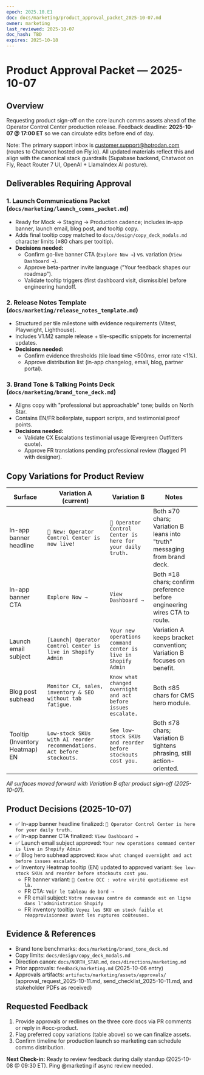 ```yaml
---
epoch: 2025.10.E1
doc: docs/marketing/product_approval_packet_2025-10-07.md
owner: marketing
last_reviewed: 2025-10-07
doc_hash: TBD
expires: 2025-10-18
---
```


# Product Approval Packet — 2025-10-07

## Overview

Requesting product sign-off on the core launch comms assets ahead of the Operator Control Center production release. Feedback deadline: **2025-10-07 @ 17:00 ET** so we can circulate edits before end of day.

Note: The primary support inbox is customer.support@hotrodan.com (routes to Chatwoot hosted on Fly.io). All updated materials reflect this and align with the canonical stack guardrails (Supabase backend, Chatwoot on Fly, React Router 7 UI, OpenAI + LlamaIndex AI posture).

## Deliverables Requiring Approval

### 1. Launch Communications Packet (`docs/marketing/launch_comms_packet.md`)

- Ready for Mock → Staging → Production cadence; includes in-app banner, launch email, blog post, and tooltip copy.
- Adds final tooltip copy matched to `docs/design/copy_deck_modals.md` character limits (≤80 chars per tooltip).
- **Decisions needed:**
  - Confirm go-live banner CTA (`Explore Now →`) vs. variation (`View Dashboard →`).
  - Approve beta-partner invite language ("Your feedback shapes our roadmap").
  - Validate tooltip triggers (first dashboard visit, dismissible) before engineering handoff.

### 2. Release Notes Template (`docs/marketing/release_notes_template.md`)

- Structured per tile milestone with evidence requirements (Vitest, Playwright, Lighthouse).
- Includes V1.M2 sample release + tile-specific snippets for incremental updates.
- **Decisions needed:**
  - Confirm evidence thresholds (tile load time <500ms, error rate <1%).
  - Approve distribution list (in-app changelog, email, blog, partner portal).

### 3. Brand Tone & Talking Points Deck (`docs/marketing/brand_tone_deck.md`)

- Aligns copy with "professional but approachable" tone; builds on North Star.
- Contains EN/FR boilerplate, support scripts, and testimonial proof points.
- **Decisions needed:**
  - Validate CX Escalations testimonial usage (Evergreen Outfitters quote).
  - Approve FR translations pending professional review (flagged P1 with designer).

## Copy Variations for Product Review

| Surface                        | Variation A (current)                                                   | Variation B                                                   | Notes                                                                     |
| ------------------------------ | ----------------------------------------------------------------------- | ------------------------------------------------------------- | ------------------------------------------------------------------------- |
| In-app banner headline         | `🎉 New: Operator Control Center is now live!`                          | `🎉 Operator Control Center is here for your daily truth.`    | Both ≤70 chars; Variation B leans into "truth" messaging from brand deck. |
| In-app banner CTA              | `Explore Now →`                                                         | `View Dashboard →`                                            | Both ≤18 chars; confirm preference before engineering wires CTA to route. |
| Launch email subject           | `[Launch] Operator Control Center is live in Shopify Admin`             | `Your new operations command center is live in Shopify Admin` | Variation A keeps bracket convention; Variation B focuses on benefit.     |
| Blog post subhead              | `Monitor CX, sales, inventory & SEO without tab fatigue.`               | `Know what changed overnight and act before issues escalate.` | Both ≤85 chars for CMS hero module.                                       |
| Tooltip (Inventory Heatmap) EN | `Low-stock SKUs with AI reorder recommendations. Act before stockouts.` | `See low-stock SKUs and reorder before stockouts cost you.`   | Both ≤78 chars; Variation B tightens phrasing, still action-oriented.     |

_All surfaces moved forward with Variation B after product sign-off (2025-10-07)._

## Product Decisions (2025-10-07)

- ✅ In-app banner headline finalized: `🎉 Operator Control Center is here for your daily truth.`
- ✅ In-app banner CTA finalized: `View Dashboard →`
- ✅ Launch email subject approved: `Your new operations command center is live in Shopify Admin`
- ✅ Blog hero subhead approved: `Know what changed overnight and act before issues escalate.`
- ✅ Inventory Heatmap tooltip (EN) updated to approved variant: `See low-stock SKUs and reorder before stockouts cost you.`
  - FR banner variant: `🎉 Centre OCC : votre vérité quotidienne est là.`
  - FR CTA: `Voir le tableau de bord →`
  - FR email subject: `Votre nouveau centre de commande est en ligne dans l'administration Shopify`
  - FR inventory tooltip: `Voyez les SKU en stock faible et réapprovisionnez avant les ruptures coûteuses.`

## Evidence & References

- Brand tone benchmarks: `docs/marketing/brand_tone_deck.md`
- Copy limits: `docs/design/copy_deck_modals.md`
- Direction canon: `docs/NORTH_STAR.md`, `docs/directions/marketing.md`
- Prior approvals: `feedback/marketing.md` (2025-10-06 entry)
- Approvals artifacts: `artifacts/marketing/assets/approvals/` (approval_request_2025-10-11.md, send_checklist_2025-10-11.md, and stakeholder PDFs as received)

## Requested Feedback

1. Provide approvals or redlines on the three core docs via PR comments or reply in #occ-product.
2. Flag preferred copy variations (table above) so we can finalize assets.
3. Confirm timeline for production launch so marketing can schedule comms distribution.

**Next Check-in:** Ready to review feedback during daily standup (2025-10-08 @ 09:30 ET). Ping @marketing if async review needed.
